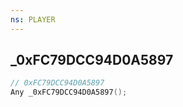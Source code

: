 ```yaml
---
ns: PLAYER
---
```

## _0xFC79DCC94D0A5897

```c
// 0xFC79DCC94D0A5897
Any _0xFC79DCC94D0A5897();
```

